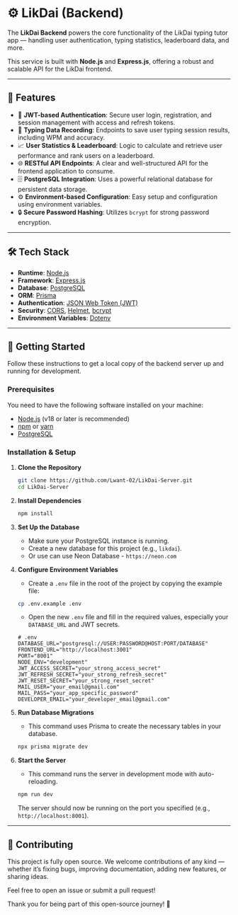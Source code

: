 # ⚙️ LikDai (Backend)

The **LikDai Backend** powers the core functionality of the LikDai typing tutor app — handling user authentication, typing statistics, leaderboard data, and more.

This service is built with **Node.js** and **Express.js**, offering a robust and scalable API for the LikDai frontend.

---

## 🧩 Features

-   🔐 **JWT-based Authentication**: Secure user login, registration, and session management with access and refresh tokens.
-   📝 **Typing Data Recording**: Endpoints to save user typing session results, including WPM and accuracy.
-   📈 **User Statistics & Leaderboard**: Logic to calculate and retrieve user performance and rank users on a leaderboard.
-   🌐 **RESTful API Endpoints**: A clear and well-structured API for the frontend application to consume.
-   🗄️ **PostgreSQL Integration**: Uses a powerful relational database for persistent data storage.
-   ⚙️ **Environment-based Configuration**: Easy setup and configuration using environment variables.
-   🔒 **Secure Password Hashing**: Utilizes `bcrypt` for strong password encryption.

---

## 🛠️ Tech Stack

-   **Runtime**: [Node.js](https://nodejs.org/)
-   **Framework**: [Express.js](https://expressjs.com/)
-   **Database**: [PostgreSQL](https://www.postgresql.org/)
-   **ORM**: [Prisma](https://www.prisma.io/)
-   **Authentication**: [JSON Web Token (JWT)](https://jwt.io/)
-   **Security**: [CORS](https://expressjs.com/en/resources/middleware/cors.html), [Helmet](https://helmetjs.github.io/), [bcrypt](https://www.npmjs.com/package/bcrypt)
-   **Environment Variables**: [Dotenv](https://www.npmjs.com/package/dotenv)

---

## 🚀 Getting Started

Follow these instructions to get a local copy of the backend server up and running for development.

### Prerequisites

You need to have the following software installed on your machine:
-   [Node.js](https://nodejs.org/) (v18 or later is recommended)
-   [npm](https://www.npmjs.com/) or [yarn](https://yarnpkg.com/)
-   [PostgreSQL](https://www.postgresql.org/download/)

### Installation & Setup

1.  **Clone the Repository**
    ```sh
    git clone https://github.com/Lwant-02/LikDai-Server.git
    cd LikDai-Server
    ```

2.  **Install Dependencies**
    ```sh
    npm install
    ```

3.  **Set Up the Database**
    -   Make sure your PostgreSQL instance is running.
    -   Create a new database for this project (e.g., `likdai`).
    -   Or use can use Neon Database - `https://neon.com`

4.  **Configure Environment Variables**
    -   Create a `.env` file in the root of the project by copying the example file:
    ```sh
    cp .env.example .env
    ```
    -   Open the new `.env` file and fill in the required values, especially your `DATABASE_URL` and JWT secrets.
    ```env
    # .env
    DATABASE_URL="postgresql://USER:PASSWORD@HOST:PORT/DATABASE"
    FRONTEND_URL="http://localhost:3001"
    PORT="8001"
    NODE_ENV="development"
    JWT_ACCESS_SECRET="your_strong_access_secret"
    JWT_REFRESH_SECRET="your_strong_refresh_secret"
    JWT_RESET_SECRET="your_strong_reset_secret"
    MAIL_USER="your_email@gmail.com"
    MAIL_PASS="your_app_specific_password"
    DEVELOPER_EMAIL="your_developer_email@gmail.com"
    ```

5.  **Run Database Migrations**
    -   This command uses Prisma to create the necessary tables in your database.
    ```sh
    npx prisma migrate dev
    ```

6.  **Start the Server**
    -   This command runs the server in development mode with auto-reloading.
    ```sh
    npm run dev
    ```
    The server should now be running on the port you specified (e.g., `http://localhost:8001`).

---

## 🤝 Contributing

This project is fully open source. We welcome contributions of any kind — whether it’s fixing bugs, improving documentation, adding new features, or sharing ideas.

Feel free to open an issue or submit a pull request!

Thank you for being part of this open-source journey! 🚀
